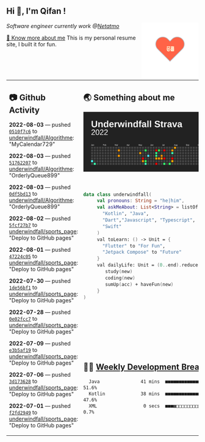 <h2> Hi 👋, I'm Qifan ! </h2>
<a href="https://github.com/underwindfall/iBeats"><img align="right" width="150px" src="https://raw.githubusercontent.com/underwindfall/iBeats/main/files/heart.svg"/></a>
<p><em>Software engineer currently work @<a href="https://www.netatmo.com">Netatmo</a></em></p>
<p><a href="https://qifanyang.com/resume" target="_blank"> 🔭 Know more about me</a> This is my personal resume site, I built it for fun.</p>
<table><tr><td valign="top" rowspan="2">

 ## 📷 Github Activity
 <!-- githubActivity starts -->
  **2022-08-03** — pushed [`0510f7c6`](https://github.com/underwindfall/Algorithme/commit/0510f7c6f2286a248157debc9065d63bf4146c6d) to [underwindfall/Algorithme](https://api.github.com/repos/underwindfall/Algorithme): "MyCalendar729"

  **2022-08-03** — pushed [`51762207`](https://github.com/underwindfall/Algorithme/commit/51762207dddd72c4f9b67ed6bebffb3be558d266) to [underwindfall/Algorithme](https://api.github.com/repos/underwindfall/Algorithme): "OrderlyQueue899"

  **2022-08-03** — pushed [`0df5bd13`](https://github.com/underwindfall/Algorithme/commit/0df5bd136477951a8141b605137c41f6fcd6b39a) to [underwindfall/Algorithme](https://api.github.com/repos/underwindfall/Algorithme): "OrderlyQueue899"

  **2022-08-02** — pushed [`5fcf27b7`](https://github.com/underwindfall/sports_page/commit/5fcf27b7d8b6188bbc9f90509ee6a30779e91f8f) to [underwindfall/sports_page](https://api.github.com/repos/underwindfall/sports_page): "Deploy to GitHub pages"

  **2022-08-01** — pushed [`47224c05`](https://github.com/underwindfall/sports_page/commit/47224c0523942e00c95dd759d30dd298f4a4fb66) to [underwindfall/sports_page](https://api.github.com/repos/underwindfall/sports_page): "Deploy to GitHub pages"

  **2022-07-30** — pushed [`1de56bf1`](https://github.com/underwindfall/sports_page/commit/1de56bf1b65fa8f1ef1dbfbb745cbbe2cdd0a06d) to [underwindfall/sports_page](https://api.github.com/repos/underwindfall/sports_page): "Deploy to GitHub pages"

  **2022-07-28** — pushed [`0e02fcc7`](https://github.com/underwindfall/sports_page/commit/0e02fcc7f2844eaf463ebb47f9c7f02074839473) to [underwindfall/sports_page](https://api.github.com/repos/underwindfall/sports_page): "Deploy to GitHub pages"

  **2022-07-09** — pushed [`e3b5af19`](https://github.com/underwindfall/sports_page/commit/e3b5af19e8ed44058311a80d10ce679c41cac88b) to [underwindfall/sports_page](https://api.github.com/repos/underwindfall/sports_page): "Deploy to GitHub pages"

  **2022-07-06** — pushed [`3d173628`](https://github.com/underwindfall/sports_page/commit/3d173628e497ab3f1bce3df93c2c9708b76b1583) to [underwindfall/sports_page](https://api.github.com/repos/underwindfall/sports_page): "Deploy to GitHub pages"

  **2022-07-01** — pushed [`f2fd2949`](https://github.com/underwindfall/sports_page/commit/f2fd2949b183fa49d9bc990367387ee4e02f6ceb) to [underwindfall/sports_page](https://api.github.com/repos/underwindfall/sports_page): "Deploy to GitHub pages"
 <!-- githubActivity ends -->
 </td><td valign="top">

 ## 🌏 Something about me
 <!-- profile starts -->
 <a href="https://github.com/underwindfall" width="100%">
   <img src="https://github.com/underwindfall/GitHubPoster/blob/main/examples/strava.svg"/>
 </a>
 <br/>
 <br/>
 <br/>

 ```kotlin
 data class underwindfall(
      val pronouns: String = "he|him",
      val askMeAbout: List<String> = listOf(
        "Kotlin", "Java",
        "Dart","Javascript", "Typescript",
        "Swift"
      )
      val toLearn: () -> Unit = {
        "Flutter" to "For Fun",
        "Jetpack Compose" to "Future"
      }
      val dailyLife: Unit = (0..end).reduce { acc, new ->
         study(new)
         coding(new)
         sumUp(acc) + haveFun(new)
      }
 )
 ```
 <!-- profile ends -->
 </td></tr><tr><td valign="top">

 ## 🏊‍♂️ <a href="https://gist.github.com/underwindfall/377ee88ba1fabd1e93516e48ca9c61eb" target="_blank">Weekly Development Breakdown</a>
  <!-- codeTime starts -->
  ```text
    Java               41 mins  ■■■■■■■■■■■■■■■▦□□□□□□□□  51.6%
    Kotlin             38 mins  ■■■■■■■■■■■■■■■□□□□□□□□□  47.6%
    XML                 0 secs  ■■■▦□□□□□□□□□□□□□□□□□□□□   0.7%
  ```
  <!-- codeTime starts -->
  </td></tr></table>